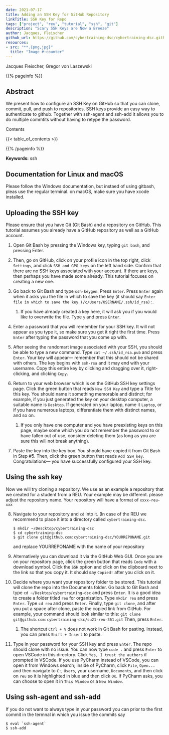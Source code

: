 ```yaml
---
date: 2021-07-17
title: Adding an SSH Key for GitHub Repository 
linkTitle: SSH Key for Repo
tags: ["project", "reu", "tutorial", "ssh", "git"]
description: "Scary SSH Keys are Now a Breeze"
author: Jacques, Fleischer
github_url: https://github.com/cybertraining-dsc/cybertraining-dsc.github.io/blob/main/content/en/docs/tutorial/git/git-ssh/index.md
resources:
- src: "**.{png,jpg}"
  title: "Image #:counter"
---
```


Jacques Fleischer, Gregor von Laszewski


{{% pageinfo %}}

## Abstract

We present how to configure an SSH Key on GitHub so that you can clone, commit, pull, and push to repositories. SSH keys provide an easy way to authenticate to github. Together with ssh-agent and ssh-add it allows you to do multiple commtits without having to retype the password.

Contents

{{< table_of_contents >}}

{{% /pageinfo %}}

**Keywords:** ssh

## Documentation for Linux and macOS

Please follow the Windows documentation, but instaed of using gitbash, pleas use the regular terminal. on macOS, make sure you have xcode installed.

## Uploading the SSH key

Please ensure that you have Git (Git Bash) and a repository on GitHub. This tutorial assumes you already have a GitHub repository as well as a GitHub account.

1. Open Git Bash by pressing the Windows key, typing `git bash`, and pressing Enter.

2. Then, go on GitHub, click on your profile icon in the top right, click `Settings`, and click `SSH and GPG keys` on the left hand side. Confirm that there are no SSH keys associated with your account. If there are keys, then perhaps you have made some already. This tutorial focuses on creating a new one.

3. Go back to Git Bash and type `ssh-keygen`. Press `Enter`. Press `Enter` again when it asks you the file in which to save the key (it should say `Enter file in which to save the key (/c/Users/USERNAME/.ssh/id_rsa):`.
   1. If you have already created a key here, it will ask you if you would like to overwrite the file. Type `y` and press `Enter`.

4. Enter a password that you will remember for your SSH key. It will not appear as you type it, so make sure you get it right the first time. Press `Enter` after typing the password that you come up with.

5. After seeing the randomart image associated with your SSH, you should be able to type a new command. Type `cat ~/.ssh/id_rsa.pub` and press `Enter`. Your key will appear— remember that this should not be shared with others. The key begins with `ssh-rsa` and it may end with your username. Copy this entire key by clicking and dragging over it, right-clicking, and clicking `Copy`.

6. Return to your web browser which is on the GitHub SSH key settings page. Click the green button that reads `New SSH Key` and type a Title for this key. You should name it something memorable and distinct; for example, if you just generated the key on your desktop computer, a suitable name is `Desktop`. If generated on your laptop, name it `Laptop`, or if you have numerous laptops, differentiate them with distinct names, and so on.
   1. If you only have one computer and you have preexisting keys on this page, maybe some which you do not remember the password to or have fallen out of use, consider deleting them (as long as you are sure this will not break anything).

7. Paste the key into the key box. You should have copied it from Git Bash in Step #5. Then, click the green button that reads `Add SSH key`. Congratulations— you have successfully configured your SSH key. 

## Using the ssh key

Now we will try cloning a repository. We use as an example a repository that we created for a student from a REU. Your example may be different. please adjust the repository name. Your repository will have a format of `xxxx-reu-xxx`

8. Navigate to your repository and `cd` into it. (In case of the REU we recommend to place it into a directory called `cybertraining-dsc`. 
   
   ```
   $ mkdir ~/Descktop/cybertraining-dsc 
   $ cd cybertraining-dsc
   $ git clone git@github.com:cybertraining-dsc/YOURREPONAME.git
   ```
   
   and replace YOURREPONAME with the name of your repository
   

9. Alternatively you can download it via the GitHub Web GUI. Once you are on your repository page, click the green button that reads `Code` with a download symbol. Click the `SSH` option and click on the clipboard next to the link so that you copy it. It should say `Copied!` after you click on it.

9. Decide where you want your repository folder to be stored. This tutorial will clone the repo into the Documents folder. Go back to Git Bash and type 
 `cd ~/Desktop/cybertraining-dsc` and press `Enter`. It is a good idea to create a folder titled `reu` for organization. Type `mkdir reu` and press `Enter`. Type `cd reu` and press `Enter`. Finally, type `git clone`, and after you put a space after clone, paste the copied link from GitHub. For example, your command should look similar to this: ```git clone git@github.com:cybertraining-dsc/su21-reu-361.git``` Then, press `Enter`.
   1. The shortcut `Ctrl + V` does not work in Git Bash for pasting. Instead, you can press `Shift + Insert` to paste.

10. Type in your password for your SSH key and press `Enter`. The repo should clone with no issue. You can now type `code .` and press `Enter` to open VSCode in this directory. Click `Yes, I trust the authors` if prompted in VSCode. If you use PyCharm instead of VSCode, you can open it from Windows search; inside of PyCharm, click `File`, `Open...` and then navigate to `C:`, `Users`, your username, `Documents`, and then click on `reu` so it is highlighted in blue and then click `OK`. If PyCharm asks, you can choose to open it in `This Window` or a `New Window`.


## Using ssh-agent and ssh-add

If you do not want to always type in your password you can prior to the first commit in the termnal in which you issue the commits say

```
$ eval `ssh-agent`
$ ssh-add
```
